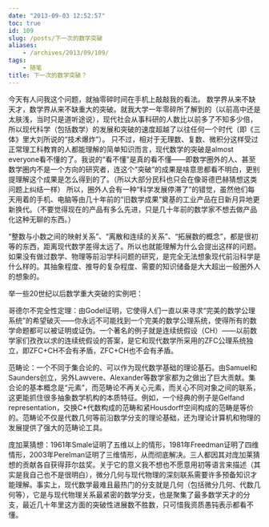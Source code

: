 ```yaml
---
date: "2013-09-03 12:52:57"
toc: true
id: 109
slug: /posts/下一次的数学突破
aliases:
    - /archives/2013/09/109/
tags:
    - 随笔
title: 下一次的数学突破？
---
```


今天有人问我这个问题，就抽零碎时间在手机上敲敲我的看法。
数学界从来不缺天才，数学界从来不缺重大的突破。就我大学一年零碎所了解到的（以前高中还是太肤浅，当时只是道听途说），现代社会从事科研的人数比以前多了不知多少倍，所以现代科学（包括数学）的发展和突破的速度超越了以往任何一个时代（即《三体》里大刘所说的“技术爆炸”）。
只不过，相对于无理数、复数、微积分这样受过正常理工科教育的人都能理解的简单知识而言，现代数学的突破是almost everyone看不懂的了。我说的“看不懂”是真的看不懂——即数学圈外的人、甚至数学圈内不是一个方向的研究者，连这个“突破”的成果是啥意思都看不明白，更别提理解这个成果是怎么得到的了。（所以大部分民科也只会在像哥德巴赫猜想这类问题上纠结一样）
所以，圈外人会有一种“科学发展停滞了”的错觉，虽然他们每天用着的手机、电脑等由几十年前的“旧数学成果”奠基的工业产品在日新月异地更新换代。（不要觉得现在的产品有多么先进，只是几十年前的数学家不想去做产品化这种无聊的东西。）

“整数与小数之间的映射关系”、“离散和连续的关系”、“拓展数的概念”，都是很初等的东西，距离现代数学差得太远了。所以也就能理解为什么会提出这样的问题。
如果没有做过数学、物理等前沿学科问题的研究，是完全无法想象现代前沿科学是什么样的。其抽象程度、推导的复杂程度、需要的知识储备是大大超出一般圈外人的想象的。

举一些20世纪以后数学重大突破的实例吧：

哥德尔不完全性定理：由Godel证明，它使得人们一直以来寻求“完美的数学公理系统”的希望破灭——你永远不可能找到一个完美的数学公理系统，使得所有的数学命题都可以被证明或证伪。一个著名的例子就是连续统假设（CH）——以前数学家们孜孜以求的连续统假设的答案，是它和现代数学所采用的ZFC公理系统独立，即ZFC+CH不会有矛盾，ZFC+CH也不会有矛盾。

范畴论：一个不同于集合论的、可以作为现代数学基础的理论基石。由Samuel和Saunders创立，另外Lawvere、Alexander等数学家都为之做出了巨大贡献。集合论的基本概念是“元素”，而范畴论不再关心元素，而关心不同对象之间的联系，这更能抓住很多抽象数学机构的本质特征。例如，一个经典的例子是Gelfand representation，交换C*代数构成的范畴和紧Housdorff空间构成的范畴是等价的。范畴论不仅是代数几何等前沿数学分支的理论基础，还为理论计算机和物理的发展提供了强大的范畴论工具。

庞加莱猜想：1961年Smale证明了五维以上的情形，1981年Freedman证明了四维情形，2003年Perelman证明了三维情形，从而彻底解决。三人都因其对庞加莱猜想的贡献各自获得菲尔兹奖。关于它的意义我不想也不愿意用初等语言来描述（其实是我自己也不是很明白），微分几何与现代物理的深刻联系需要许多预备知识才能理解。事实上，现代数学最难且最热门的分支就是几何（包括微分几何、代数几何等），它是与现代物理关系最紧密的数学分支，也是聚集了最多数学天才的分支，最近几十年里这方面的突破性进展数不胜数，只可惜我资质愚钝表示都看不懂。